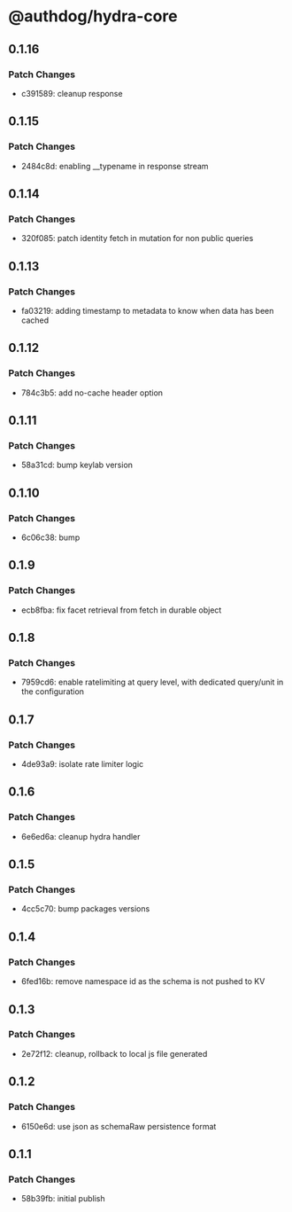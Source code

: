 # @authdog/hydra-core

## 0.1.16

### Patch Changes

- c391589: cleanup response

## 0.1.15

### Patch Changes

- 2484c8d: enabling \_\_typename in response stream

## 0.1.14

### Patch Changes

- 320f085: patch identity fetch in mutation for non public queries

## 0.1.13

### Patch Changes

- fa03219: adding timestamp to metadata to know when data has been cached

## 0.1.12

### Patch Changes

- 784c3b5: add no-cache header option

## 0.1.11

### Patch Changes

- 58a31cd: bump keylab version

## 0.1.10

### Patch Changes

- 6c06c38: bump

## 0.1.9

### Patch Changes

- ecb8fba: fix facet retrieval from fetch in durable object

## 0.1.8

### Patch Changes

- 7959cd6: enable ratelimiting at query level, with dedicated query/unit in the configuration

## 0.1.7

### Patch Changes

- 4de93a9: isolate rate limiter logic

## 0.1.6

### Patch Changes

- 6e6ed6a: cleanup hydra handler

## 0.1.5

### Patch Changes

- 4cc5c70: bump packages versions

## 0.1.4

### Patch Changes

- 6fed16b: remove namespace id as the schema is not pushed to KV

## 0.1.3

### Patch Changes

- 2e72f12: cleanup, rollback to local js file generated

## 0.1.2

### Patch Changes

- 6150e6d: use json as schemaRaw persistence format

## 0.1.1

### Patch Changes

- 58b39fb: initial publish
